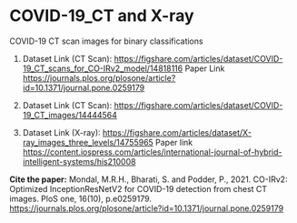 # COVID-19_CT and X-ray
COVID-19 CT scan images for binary classifications
1. Dataset Link (CT Scan):
https://figshare.com/articles/dataset/COVID-19_CT_scans_for_CO-IRv2_model/14818116
Paper Link https://journals.plos.org/plosone/article?id=10.1371/journal.pone.0259179

2. Dataset Link (CT Scan):
https://figshare.com/articles/dataset/COVID-19_CT_images/14444564

3. Dataset Link (X-ray):
https://figshare.com/articles/dataset/X-ray_images_three_levels/14755965
Paper link https://content.iospress.com/articles/international-journal-of-hybrid-intelligent-systems/his210008

**Cite the paper:** 
Mondal, M.R.H., Bharati, S. and Podder, P., 2021. CO-IRv2: Optimized InceptionResNetV2 for COVID-19 detection from chest CT images. PloS one, 16(10), p.e0259179. https://journals.plos.org/plosone/article?id=10.1371/journal.pone.0259179
